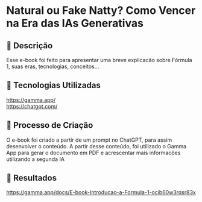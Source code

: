 # Natural ou Fake Natty? Como Vencer na Era das IAs Generativas

## 📒 Descrição
Esse e-book foi feito para apresentar uma breve explicacão sobre Fórmula 1, suas eras, tecnologias, conceitos...

## 🤖 Tecnologias Utilizadas
<a>https://gamma.app/</a>
<br>
<a>https://chatgpt.com/</a>

## 🧐 Processo de Criação
O e-book foi criado a partir de um prompt no ChatGPT, para assim desenvolver o conteúdo. A partir desse conteúdo, foi utilizado o Gamma App para gerar o documento em PDF e acrescentar mais informacões utilizando a segunda IA 

## 🚀 Resultados
<a>https://gamma.app/docs/E-book-Introducao-a-Formula-1-ocib60w3rqsr83x</a>

